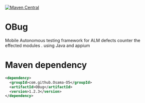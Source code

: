 [![Maven Central](https://maven-badges.herokuapp.com/maven-central/com.github.com/Osama-O5/OBug/badge.svg?style=plastic)](https://maven-badges.herokuapp.com/maven-central/com.github.com/Osama-O5/OBug)

# OBug
Mobile Autonomous testing framework for ALM defects counter the effected modules . 
using Java and appium

# Maven dependency
```xml
<dependency>
  <groupId>com.github.Osama-O5</groupId>
  <artifactId>OBug</artifactId>
  <version>1.2.3</version>
</dependency>
    
```
